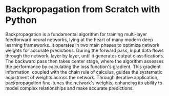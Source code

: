 # Backpropagation from Scratch with Python

Backpropagation is a fundamental algorithm for training multi-layer feedforward neural networks, lying at the heart of many modern deep learning frameworks. It operates in two main phases to optimize network weights for accurate predictions. During the forward pass, input data flows through the network, layer by layer, until it generates output classifications. The backward pass then takes center stage, where the algorithm assesses the performance by calculating the loss function's gradient. This gradient information, coupled with the chain rule of calculus, guides the systematic adjustment of weights across the network. Through iterative application, backpropagation fine-tunes the network's weights, enhancing its ability to model complex relationships and make accurate predictions.
